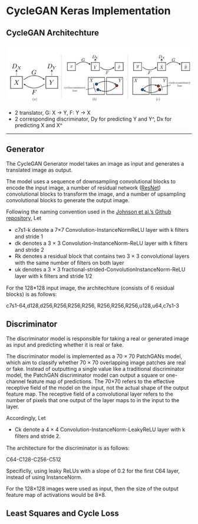 # CycleGAN Keras Implementation

## CycleGAN Architechture

![arch](Assets/7/arch.jpg)

- 2 translator, G: X -> Y, F: Y -> X
- 2 corresponding discriminator, Dy for predicting Y and Y^, Dx for predicting X and X^

------



## Generator

The CycleGAN Generator model takes an image as input and generates a translated image as output.

The model uses a sequence of downsampling convolutional blocks to encode the input image, a number of residual network ([ResNet](https://machinelearningmastery.com/how-to-implement-major-architecture-innovations-for-convolutional-neural-networks/)) convolutional blocks to transform the image, and a number of upsampling convolutional blocks to generate the output image.

Following the naming convention used in the [Johnson et al.’s Github repository,](https://github.com/jcjohnson/fast-neural-style) Let

- c7s1-k denote a 7×7 Convolution-InstanceNormReLU layer with k ﬁlters and stride 1
- dk denotes a 3 × 3 Convolution-InstanceNorm-ReLU layer with k ﬁlters and stride 2
- Rk denotes a residual block that contains two 3 × 3 convolutional layers with the same number of ﬁlters on both layer
- uk denotes a 3 × 3 fractional-strided-ConvolutionInstanceNorm-ReLU layer with k ﬁlters and stride 1/2

For the 128*128 input image, the architechture (consists of 6 residual blocks) is as follows:

c7s1-64,d128,d256,R256,R256,R256, R256,R256,R256,u128,u64,c7s1-3



## Discriminator

The discriminator model is responsible for taking a real or generated image as input and predicting whether it is real or fake.

The discriminator model is implemented as a 70 × 70 PatchGANs model, which aim to classify whether 70 × 70 overlapping image patches are real or fake. Instead of outputting a single value like a traditional discriminator model, the PatchGAN discriminator model can output a square or one-channel feature map of predictions. The 70×70 refers to the effective receptive field of the model on the input, not the actual shape of the output feature map. The receptive field of a convolutional layer refers to the number of pixels that one output of the layer maps to in the input to the layer. 

Accordingly, Let

- Ck denote a 4 × 4 Convolution-InstanceNorm-LeakyReLU layer with k ﬁlters and stride 2.

The architecture for the discriminator is as follows:

C64-C128-C256-C512

Specificlly, using leaky ReLUs with a slope of 0.2 for the first C64 layer, instead of using InstanceNorm.

For the 128×128 images were used as input, then the size of the output feature map of activations would be 8×8.



## Least Squares and Cycle Loss

